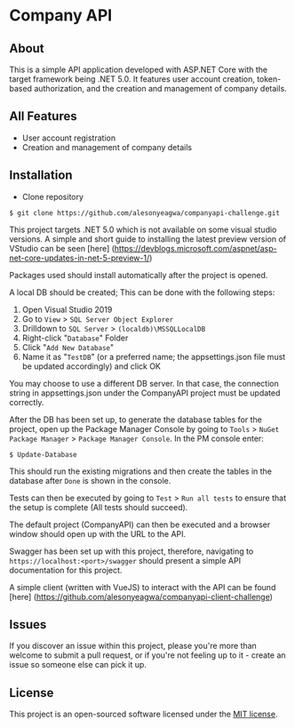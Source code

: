 ﻿# Company API

## About
This is a simple API application developed with ASP.NET Core with the target framework being .NET 5.0. It features user account creation, token-based authorization, and the creation and management of company details.

## All Features
- User account registration
- Creation and management of company details

## Installation
- Clone repository
```
$ git clone https://github.com/alesonyeagwa/companyapi-challenge.git
```
This project targets .NET 5.0 which is not available on some visual studio versions. A simple and short guide to installing the latest preview version of VStudio can be seen [here] (https://devblogs.microsoft.com/aspnet/asp-net-core-updates-in-net-5-preview-1/)

Packages used should install automatically after the project is opened.

A local DB should be created; This can be done with the following steps:
1. Open Visual Studio 2019
2. Go to `View` > `SQL Server Object Explorer`
3. Drilldown to `SQL Server` > `(localdb)\MSSQLLocalDB`
4. Right-click "`Database`" Folder
5. Click "`Add New Database`"
6. Name it as "`TestDB`" (or a preferred name; the appsettings.json file must be updated accordingly) and click OK

You may choose to use a different DB server. In that case, the connection string in appsettings.json under the CompanyAPI project must be updated correctly.

After the DB has been set up, to generate the database tables for the project, open up the Package Manager Console by going to `Tools` > `NuGet Package Manager` > `Package Manager Console`. In the PM console enter:

```
$ Update-Database
```
This should run the existing migrations and then create the tables in the database after `Done` is shown in the console.

Tests can then be executed by going to `Test` > `Run all tests` to ensure that the setup is complete (All tests should succeed).

The default project (CompanyAPI) can then be executed and a browser window should open up with the URL to the API.

Swagger has been set up with this project, therefore, navigating to `https://localhost:<port>/swagger` should present a simple API documentation for this project.

A simple client (written with VueJS) to interact with the API can be found [here] (https://github.com/alesonyeagwa/companyapi-client-challenge)

## Issues

If you discover an issue within this project, please you're more than welcome to submit a pull request, or if you're not feeling up to it - create an issue so someone else can pick it up.

## License

This project is an open-sourced software licensed under the [MIT license](https://opensource.org/licenses/MIT).
